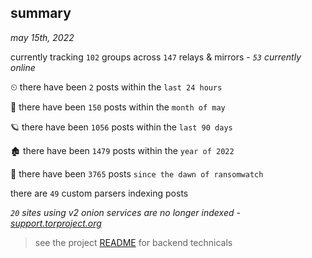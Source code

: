 
## summary
_may 15th, 2022_

currently tracking `102` groups across `147` relays & mirrors - _`53` currently online_

⏲ there have been `2` posts within the `last 24 hours`

🦈 there have been `150` posts within the `month of may`

🪐 there have been `1056` posts within the `last 90 days`

🏚 there have been `1479` posts within the `year of 2022`

🦕 there have been `3765` posts `since the dawn of ransomwatch`

there are `49` custom parsers indexing posts

_`20` sites using v2 onion services are no longer indexed - [support.torproject.org](https://support.torproject.org/onionservices/v2-deprecation/)_

> see the project [README](https://github.com/thetanz/ransomwatch#ransomwatch--) for backend technicals
